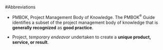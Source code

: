 #Abbreviations
- PMBOK, Project Management Body of Knowledge. The
PMBOK<sup>&reg;</sup> Guide identifies a subset of the project
management body of knowledge that is **generally
recognized** as **good practice**.

- Project, <em>temporary endeavor</em> undertaken to create a
**unique product, service, or result**.
